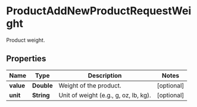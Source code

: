 

# ProductAddNewProductRequestWeight

Product weight.

## Properties

| Name | Type | Description | Notes |
|------------ | ------------- | ------------- | -------------|
|**value** | **Double** | Weight of the product. |  [optional] |
|**unit** | **String** | Unit of weight (e.g., g, oz, lb, kg). |  [optional] |




